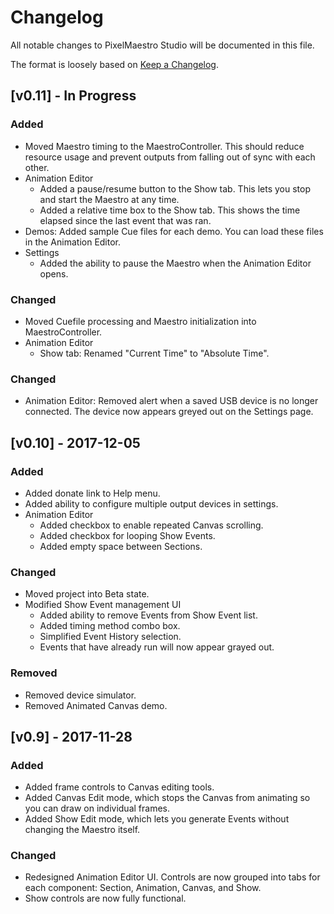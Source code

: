 # Changelog
All notable changes to PixelMaestro Studio will be documented in this file.

The format is loosely based on [Keep a Changelog](http://keepachangelog.com/).

## [v0.11] - In Progress
### Added
- Moved Maestro timing to the MaestroController. This should reduce resource usage and prevent outputs from falling out of sync with each other.
- Animation Editor
	- Added a pause/resume button to the Show tab. This lets you stop and start the Maestro at any time.
	- Added a relative time box to the Show tab. This shows the time elapsed since the last event that was ran.
- Demos: Added sample Cue files for each demo. You can load these files in the Animation Editor.
- Settings
	- Added the ability to pause the Maestro when the Animation Editor opens.
	
### Changed
- Moved Cuefile processing and Maestro initialization into MaestroController.
- Animation Editor
	- Show tab: Renamed "Current Time" to "Absolute Time".
	
### Changed
- Animation Editor: Removed alert when a saved USB device is no longer connected. The device now appears greyed out on the Settings page.

## [v0.10] - 2017-12-05
### Added
- Added donate link to Help menu.
- Added ability to configure multiple output devices in settings.
- Animation Editor
	- Added checkbox to enable repeated Canvas scrolling.
	- Added checkbox for looping Show Events.
	- Added empty space between Sections.

### Changed
- Moved project into Beta state.
- Modified Show Event management UI
	- Added ability to remove Events from Show Event list.
	- Added timing method combo box.
	- Simplified Event History selection.
	- Events that have already run will now appear grayed out.
	
### Removed
- Removed device simulator.
- Removed Animated Canvas demo.

## [v0.9] - 2017-11-28
### Added
- Added frame controls to Canvas editing tools.
- Added Canvas Edit mode, which stops the Canvas from animating so you can draw on individual frames.
- Added Show Edit mode, which lets you generate Events without changing the Maestro itself.

### Changed
- Redesigned Animation Editor UI. Controls are now grouped into tabs for each component: Section, Animation, Canvas, and Show.
- Show controls are now fully functional.
